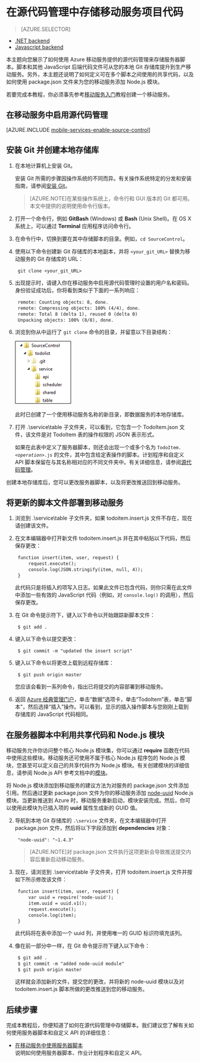 <properties
	pageTitle="在源代码管理中存储 JavaScript 后端项目代码 | Azure 移动服务"
	description="了解如何在您的计算机本地 Git 存储库中存储您的服务器脚本文件和模块。"
	services="mobile-services"
	documentationCenter=""
	authors="ggailey777"
	manager="dwrede"
	editor=""/>

<tags 
	ms.service="mobile-services" 
	ms.date="12/07/2015"
	wacn.date="01/29/2016"/>

# 在源代码管理中存储移动服务项目代码

> [AZURE.SELECTOR]
- [.NET backend](/documentation/articles/mobile-services-dotnet-backend-store-code-source-control/)
- [Javascript backend](/documentation/articles/mobile-services-store-scripts-source-control/)

本主题向您展示了如何使用 Azure 移动服务提供的源代码管理来存储服务器脚本。脚本和其他 JavaScript 后端代码文件可从您的本地 Git 存储库提升到生产移动服务。另外，本主题还说明了如何定义可在多个脚本之间使用的共享代码，以及如何使用 package.json 文件来为您的移动服务添加 Node.js 模块。

若要完成本教程，你必须事先参考[移动服务入门]教程创建一个移动服务。

## <a name="enable-source-control"></a>在移动服务中启用源代码管理

[AZURE.INCLUDE [mobile-services-enable-source-control](../includes/mobile-services-enable-source-control.md)]

## <a name="clone-repo"></a>安装 Git 并创建本地存储库

1. 在本地计算机上安装 Git。 

	安装 Git 所需的步骤因操作系统的不同而异。有关操作系统特定的分发和安装指南，请参阅[安装 Git]。

	> [AZURE.NOTE]在某些操作系统上，命令行和 GUI 版本的 Git 都可用。本文中提供的说明使用命令行版本。

2. 打开一个命令行，例如 **GitBash** (Windows) 或 **Bash** (Unix Shell)。在 OS X 系统上，可以通过 **Terminal** 应用程序访问命令行。

3. 在命令行中，切换到要在其中存储脚本的目录。例如，`cd SourceControl`。

4. 使用以下命令创建新 Git 存储库的本地副本，并将 `<your_git_URL>` 替换为移动服务的 Git 存储库的 URL：

		git clone <your_git_URL>

5. 出现提示时，请键入你在移动服务中启用源代码管理时设置的用户名和密码。身份验证成功后，你将看到类似于下面的一系列响应：

		remote: Counting objects: 8, done.
		remote: Compressing objects: 100% (4/4), done.
		remote: Total 8 (delta 1), reused 0 (delta 0)
		Unpacking objects: 100% (8/8), done.

6. 浏览到你从中运行了 `git clone` 命令的目录，并留意以下目录结构：

	![4][4]

	此时已创建了一个使用移动服务名称的新目录，即数据服务的本地存储库。

7. 打开 .\\service\\table 子文件夹，可以看到，它包含一个 TodoItem.json 文件，该文件是对 TodoItem 表的操作权限的 JSON 表示形式。

	如果在此表中定义了服务器脚本，则还会出现一个或多个名为 <code>TodoItem._&lt;operation&gt;_.js</code> 的文件，其中包含给定表操作的脚本。计划程序和自定义 API 脚本保留在与其名称相对应的不同文件夹中。有关详细信息，请参阅[源代码管理]。

创建本地存储库后，您可以更改服务器脚本，以及将更改推送回到移动服务。

## <a name="deploy-scripts"></a>将更新的脚本文件部署到移动服务

1. 浏览到 .\\service\\table 子文件夹，如果 todoitem.insert.js 文件不存在，现在请创建该文件。

2. 在文本编辑器中打开新文件 todoitem.insert.js 并在其中粘贴以下代码，然后保存更改：

		function insert(item, user, request) {
		    request.execute();
		    console.log(JSON.stringify(item, null, 4));
		}
	
	此代码只是将插入的项写入日志。如果此文件已包含代码，则你只需在此文件中添加一些有效的 JavaScript 代码（例如，对 `console.log()` 的调用），然后保存更改。

3. 在 Git 命令提示符下，键入以下命令以开始跟踪新脚本文件：

		$ git add .
	

4. 键入以下命令以提交更改：

		$ git commit -m "updated the insert script"

5. 键入以下命令以将更改上载到远程存储库：

		$ git push origin master
	
	您应该会看到一系列命令，指出已将提交的内容部署到移动服务。

6. 返回 [Azure 经典管理门户]，单击“数据”选项卡，单击“TodoItem”表，单击“脚本”，然后选择“插入”操作。可以看到，显示的插入操作脚本与您刚刚上载到存储库的 JavaScript 代码相同。

## <a name="use-npm"></a>在服务器脚本中利用共享代码和 Node.js 模块

移动服务允许你访问整个核心 Node.js 模块集，你可以通过 **require** 函数在代码中使用这些模块。移动服务还可使用不属于核心 Node.js 程序包的 Node.js 模块，您甚至可以定义自己的共享代码作为 Node.js 模块。有关创建模块的详细信息，请参阅 Node.js API 参考文档中的[模块]。

将 Node.js 模块添加到移动服务的建议方法为对服务的 package.json 文件添加引用。然后通过更新 package.json 文件为你的移动服务添加 [node-uuid] Node.js 模块。当更新推送到 Azure 时，移动服务重新启动，模块安装完成。然后，你可以使用此模块为已插入项的 **uuid** 属性生成新的 GUID 值。

2. 导航到本地 Git 存储库的 `.\service` 文件夹，在文本编辑器中打开 package.json 文件，然后将以下字段添加到 **dependencies** 对象：

		"node-uuid": "~1.4.3"

	>[AZURE.NOTE]对 package.json 文件执行这项更新会导致推送提交内容后重新启动移动服务。

2. 现在，请浏览到 .\\service\\table 子文件夹，打开 todoitem.insert.js 文件并按如下所示修改该文件：

		function insert(item, user, request) {
		    var uuid = require('node-uuid');
		    item.uuid = uuid.v1();
		    request.execute();
		    console.log(item);
		}

	此代码将在表中添加一个 uuid 列，并使用唯一的 GUID 标识符填充该列。

5. 像在前一部分中一样，在 Git 命令提示符下键入以下命令：

		$ git add .
		$ git commit -m "added node-uuid module"
		$ git push origin master
		
	这样就会添加新的文件，提交您的更改，并将新的 node-uuid 模块以及对 todoitem.insert.js 脚本所做的更改推送到您的移动服务。

##  <a name="next-steps"></a>后续步骤

完成本教程后，你便知道了如何在源代码管理中存储脚本。我们建议您了解有关如何使用服务器脚本和自定义 API 的详细信息：

+ [在移动服务中使用服务器脚本]
  <br/>说明如何使用服务器脚本、作业计划程序和自定义 API。

<!-- Anchors. -->
[Enable source control in your mobile service]: #enable-source-control
[Install Git and create the local repository]: #clone-repo
[Deploy updated script files to your mobile service]: #deploy-scripts
[Leverage shared code and Node.js modules in your server scripts]: #use-npm

<!-- Images. -->

[4]: ./media/mobile-services-store-scripts-source-control/mobile-source-local-repo.png
[5]: ./media/mobile-services-store-scripts-source-control/mobile-portal-data-tables.png
[6]: ./media/mobile-services-store-scripts-source-control/mobile-insert-script-source-control.png

<!-- URLs. -->
[Git website]: http://git-scm.com
[源代码管理]: http://msdn.microsoft.com/zh-cn/library/windowsazure/c25aaede-c1f0-4004-8b78-113708761643
[安装 Git]: http://git-scm.com/book/en/Getting-Started-Installing-Git
[移动服务入门]: /documentation/articles/mobile-services-ios-get-started/
[在移动服务中使用服务器脚本]: /documentation/articles/mobile-services-how-to-use-server-scripts/
[Azure 经典管理门户]: https://manage.windowsazure.cn/
[模块]: http://nodejs.org/api/modules.html
[node-uuid]: https://npmjs.org/package/node-uuid

<!---HONumber=Mooncake_0118_2016-->